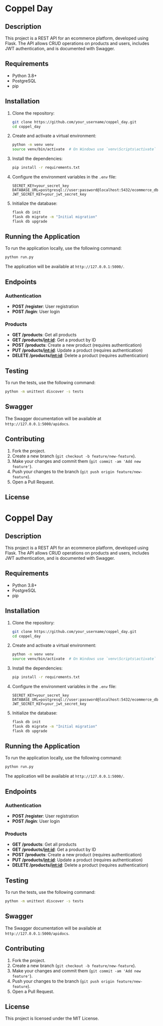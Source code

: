 
# Coppel Day

## Description

This project is a REST API for an ecommerce platform, developed using Flask. The API allows CRUD operations on products and users, includes JWT authentication, and is documented with Swagger.


## Requirements

- Python 3.8+
- PostgreSQL
- pip

## Installation

1. Clone the repository:
    ```sh
    git clone https://github.com/your_username/coppel_day.git
    cd coppel_day
    ```

2. Create and activate a virtual environment:
    ```sh
    python -m venv venv
    source venv/bin/activate  # On Windows use `venv\Scripts\activate`
    ```

3. Install the dependencies:
    ```sh
    pip install -r requirements.txt
    ```

4. Configure the environment variables in the `.env` file:
    ```env
    SECRET_KEY=your_secret_key
    DATABASE_URL=postgresql://user:password@localhost:5432/ecommerce_db
    JWT_SECRET_KEY=your_jwt_secret_key
    ```

5. Initialize the database:
    ```sh
    flask db init
    flask db migrate -m "Initial migration"
    flask db upgrade
    ```

## Running the Application

To run the application locally, use the following command:

```sh
python run.py
```

The application will be available at `http://127.0.0.1:5000/`.

## Endpoints

### Authentication

- **POST /register**: User registration
- **POST /login**: User login

### Products

- **GET /products**: Get all products
- **GET /products/<int:id>**: Get a product by ID
- **POST /products**: Create a new product (requires authentication)
- **PUT /products/<int:id>**: Update a product (requires authentication)
- **DELETE /products/<int:id>**: Delete a product (requires authentication)

## Testing

To run the tests, use the following command:

```sh
python -m unittest discover -s tests
```

## Swagger

The Swagger documentation will be available at `http://127.0.0.1:5000/apidocs`.

## Contributing

1. Fork the project.
2. Create a new branch (`git checkout -b feature/new-feature`).
3. Make your changes and commit them (`git commit -am 'Add new feature'`).
4. Push your changes to the branch (`git push origin feature/new-feature`).
5. Open a Pull Request.

## License


# Coppel Day

## Description

This project is a REST API for an ecommerce platform, developed using Flask. The API allows CRUD operations on products and users, includes JWT authentication, and is documented with Swagger.


## Requirements

- Python 3.8+
- PostgreSQL
- pip

## Installation

1. Clone the repository:
    ```sh
    git clone https://github.com/your_username/coppel_day.git
    cd coppel_day
    ```

2. Create and activate a virtual environment:
    ```sh
    python -m venv venv
    source venv/bin/activate  # On Windows use `venv\Scripts\activate`
    ```

3. Install the dependencies:
    ```sh
    pip install -r requirements.txt
    ```

4. Configure the environment variables in the `.env` file:
    ```env
    SECRET_KEY=your_secret_key
    DATABASE_URL=postgresql://user:password@localhost:5432/ecommerce_db
    JWT_SECRET_KEY=your_jwt_secret_key
    ```

5. Initialize the database:
    ```sh
    flask db init
    flask db migrate -m "Initial migration"
    flask db upgrade
    ```

## Running the Application

To run the application locally, use the following command:

```sh
python run.py
```

The application will be available at `http://127.0.0.1:5000/`.

## Endpoints

### Authentication

- **POST /register**: User registration
- **POST /login**: User login

### Products

- **GET /products**: Get all products
- **GET /products/<int:id>**: Get a product by ID
- **POST /products**: Create a new product (requires authentication)
- **PUT /products/<int:id>**: Update a product (requires authentication)
- **DELETE /products/<int:id>**: Delete a product (requires authentication)

## Testing

To run the tests, use the following command:

```sh
python -m unittest discover -s tests
```

## Swagger

The Swagger documentation will be available at `http://127.0.0.1:5000/apidocs`.

## Contributing

1. Fork the project.
2. Create a new branch (`git checkout -b feature/new-feature`).
3. Make your changes and commit them (`git commit -am 'Add new feature'`).
4. Push your changes to the branch (`git push origin feature/new-feature`).
5. Open a Pull Request.

## License

This project is licensed under the MIT License.